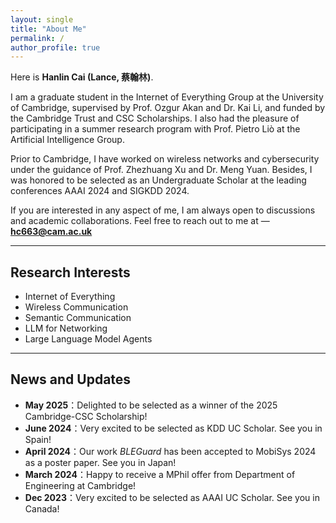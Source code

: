 ```yaml
---
layout: single
title: "About Me"
permalink: /
author_profile: true
---
```


Here is **Hanlin Cai (Lance, 蔡翰林)**.

I am a graduate student in the Internet of Everything Group at the University of Cambridge, supervised by Prof. Ozgur Akan and Dr. Kai Li, and funded by the Cambridge Trust and CSC Scholarships. I also had the pleasure of participating in a summer research program with Prof. Pietro Liò at the Artificial Intelligence Group.

Prior to Cambridge, I have worked on wireless networks and cybersecurity under the guidance of Prof. Zhezhuang Xu and Dr. Meng Yuan. Besides, I was honored to be selected as an Undergraduate Scholar at the leading conferences AAAI 2024 and SIGKDD 2024.

If you are interested in any aspect of me, I am always open to discussions and academic collaborations. Feel free to reach out to me at — **hc663@cam.ac.uk**

---

## Research Interests

* Internet of Everything
* Wireless Communication
* Semantic Communication
* LLM for Networking
* Large Language Model Agents

---

## News and Updates

* **May 2025**：Delighted to be selected as a winner of the 2025 Cambridge-CSC Scholarship!
* **June 2024**：Very excited to be selected as KDD UC Scholar. See you in Spain!
* **April 2024**：Our work _BLEGuard_ has been accepted to MobiSys 2024 as a poster paper. See you in Japan!
* **March 2024**：Happy to receive a MPhil offer from Department of Engineering at Cambridge!
* **Dec 2023**：Very excited to be selected as AAAI UC Scholar. See you in Canada!